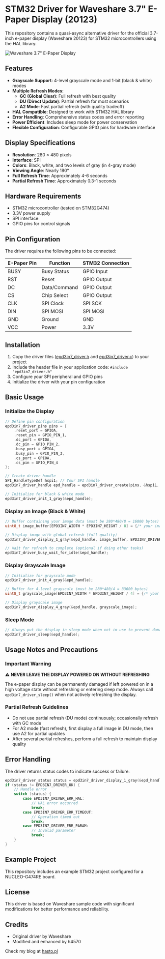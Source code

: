 # STM32 Driver for Waveshare 3.7" E-Paper Display (20123)

This repository contains a quasi-async alternative driver for the official 3.7-inch e-paper display (Waveshare 20123) for STM32 microcontrollers using the HAL library.

![Waveshare 3.7" E-Paper Display](https://hasto.pl/wp-content/uploads/2025/09/stm32-nucleo-waveshare-caly-zestaw-Large.jpg)

## Features

- **Grayscale Support**: 4-level grayscale mode and 1-bit (black & white) modes
- **Multiple Refresh Modes**:
  - **GC (Global Clear)**: Full refresh with best quality
  - **DU (Direct Update)**: Partial refresh for most scenarios
  - **A2 Mode**: Fast partial refresh (with quality tradeoff)
- **HAL Compatible**: Designed to work with STM32 HAL library
- **Error Handling**: Comprehensive status codes and error reporting
- **Power Efficient**: Includes sleep mode for power conservation
- **Flexible Configuration**: Configurable GPIO pins for hardware interface

## Display Specifications

- **Resolution**: 280 × 480 pixels
- **Interface**: SPI
- **Colors**: Black, white, and two levels of gray (in 4-gray mode)
- **Viewing Angle**: Nearly 180°
- **Full Refresh Time**: Approximately 4-6 seconds
- **Partial Refresh Time**: Approximately 0.3-1 seconds

## Hardware Requirements

- STM32 microcontroller (tested on STM32G474)
- 3.3V power supply
- SPI interface
- GPIO pins for control signals

## Pin Configuration

The driver requires the following pins to be connected:

| E-Paper Pin | Function  | STM32 Connection |
|-------------|-----------|------------------|
| BUSY        | Busy Status | GPIO Input      |
| RST         | Reset       | GPIO Output     |
| DC          | Data/Command| GPIO Output     |
| CS          | Chip Select | GPIO Output     |
| CLK         | SPI Clock   | SPI SCK        |
| DIN         | SPI MOSI    | SPI MOSI       |
| GND         | Ground      | GND            |
| VCC         | Power       | 3.3V           |

## Installation

1. Copy the driver files ([epd3in7_driver.h](https://github.com/h4570/3in7-epaper-driver-for-stm32-waveshare-20123/blob/main/Core/Inc/epd3in7_driver.h) and [epd3in7_driver.c](https://github.com/h4570/3in7-epaper-driver-for-stm32-waveshare-20123/blob/main/Core/Src/epd3in7_driver.c)) to your project
2. Include the header file in your application code: `#include "epd3in7_driver.h"`
3. Configure your SPI peripheral and GPIO pins
4. Initialize the driver with your pin configuration

## Basic Usage

### Initialize the Display

```c
// Define pin configuration
epd3in7_driver_pins pins = {
    .reset_port = GPIOA,
    .reset_pin = GPIO_PIN_1,
    .dc_port = GPIOA,
    .dc_pin = GPIO_PIN_2,
    .busy_port = GPIOA,
    .busy_pin = GPIO_PIN_3,
    .cs_port = GPIOA,
    .cs_pin = GPIO_PIN_4
};

// Create driver handle
SPI_HandleTypeDef hspi1; // Your SPI handle
epd3in7_driver_handle epd_handle = epd3in7_driver_create(pins, &hspi1, false);

// Initialize for black & white mode
epd3in7_driver_init_1_gray(&epd_handle);
```

### Display an Image (Black & White)

```c
// Buffer containing your image data (must be 280*480/8 = 16800 bytes)
uint8_t image_buffer[EPD3IN7_WIDTH * EPD3IN7_HEIGHT / 8] = {/* your image data */};

// Display image with global refresh (full quality)
epd3in7_driver_display_1_gray(&epd_handle, image_buffer, EPD3IN7_DRIVER_MODE_GC);

// Wait for refresh to complete (optional if doing other tasks)
epd3in7_driver_busy_wait_for_idle(&epd_handle);
```

### Display Grayscale Image

```c
// Initialize for grayscale mode
epd3in7_driver_init_4_gray(&epd_handle);

// Buffer for 4-level grayscale (must be 280*480/4 = 33600 bytes)
uint8_t grayscale_image[EPD3IN7_WIDTH * EPD3IN7_HEIGHT / 4] = {/* your grayscale data */};

// Display grayscale image
epd3in7_driver_display_4_gray(&epd_handle, grayscale_image);
```

### Sleep Mode

```c
// Always put the display in sleep mode when not in use to prevent damage
epd3in7_driver_sleep(&epd_handle);
```

## Usage Notes and Precautions

### Important Warning

⚠️ **NEVER LEAVE THE DISPLAY POWERED ON WITHOUT REFRESHING**

The e-paper display can be permanently damaged if left powered on in a high voltage state without refreshing or entering sleep mode. Always call `epd3in7_driver_sleep()` when not actively refreshing the display.

### Partial Refresh Guidelines

- Do not use partial refresh (DU mode) continuously; occasionally refresh with GC mode
- For A2 mode (fast refresh), first display a full image in DU mode, then use A2 for partial updates
- After several partial refreshes, perform a full refresh to maintain display quality

## Error Handling

The driver returns status codes to indicate success or failure:

```c
epd3in7_driver_status status = epd3in7_driver_display_1_gray(&epd_handle, image_buffer, EPD3IN7_DRIVER_MODE_GC);
if (status != EPD3IN7_DRIVER_OK) {
    // Handle error
    switch (status) {
        case EPD3IN7_DRIVER_ERR_HAL:
            // HAL error occurred
            break;
        case EPD3IN7_DRIVER_ERR_TIMEOUT:
            // Operation timed out
            break;
        case EPD3IN7_DRIVER_ERR_PARAM:
            // Invalid parameter
            break;
    }
}
```

## Example Project

This repository includes an example STM32 project configured for a NUCLEO-G474RE board.

## License

This driver is based on Waveshare sample code with significant modifications for better performance and reliability.

## Credits

- Original driver by Waveshare
- Modified and enhanced by h4570

Check my blog at <a href="https://hasto.pl">hasto.pl</a>  
